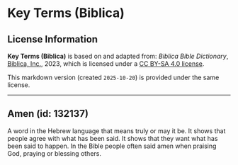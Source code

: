 # Key Terms (Biblica)

## License Information

**Key Terms (Biblica)** is based on and adapted from: _Biblica Bible Dictionary_, [Biblica, Inc.](https://www.biblica.com/), 2023, which is licensed under a [CC BY-SA 4.0 license](https://creativecommons.org/licenses/by-sa/4.0/legalcode.en).

This markdown version (created `2025-10-20`) is provided under the same license.



--------------------------------

## Amen (id: 132137)

A word in the Hebrew language that means truly or may it be. It shows that people agree with what has been said. It shows that they want what has been said to happen. In the Bible people often said amen when praising God, praying or blessing others.


